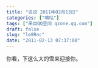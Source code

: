 ```yaml
---
title: "说说 2011年02月13日"
categories: ["嘀咕"]
tags: ["来自QQ空间 qzone.qq.com"]
draft: false
slug: "le8Rnc"
date: "2011-02-13 07:37:00"
---
```


你看，下这么大的雪来迎接你。
